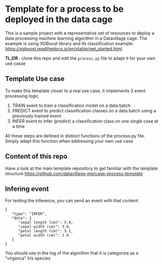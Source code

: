 # Template for a process to be deployed in the data cage

This is a sample project with a representative set of resources to deploy a data processing machine learning algorithm in a Datavillage cage.
The example is using XGBoost library and its classification example: https://xgboost.readthedocs.io/en/stable/get_started.html

__TL;DR__ : clone this repo and edit the `process.py` file to adapt it for your own use casse


## Template Use case


To make this template closer to a real use case,
it implements 3 event processing logic
 1. TRAIN event to train a classification model on a data batch
 2. PREDICT event to predict classification classes on a data batch using a previously trained event
 3. INFER event to infer (predict) a classification class on one single case at a time

All these steps are defined in distinct functions of the process.py file.
Simply adapt this function when addressing your own use case


## Content of this repo

Have a look at the main template repository to get familiar with the template structure
https://github.com/datavillage-me/cage-process-template

## Infering event

For testing the inference, you can send an event with that content:
```
{
   "type": "INFER",
   "data": {
      "sepal length (cm)": 5.9,
      "sepal width (cm)": 3.0,
      "petal length (cm)": 5.1,
      "petal width (cm)": 1.8
   }
}
```
You should see in the log of the algorithm that it is categorize as a "virginica" Iris species
